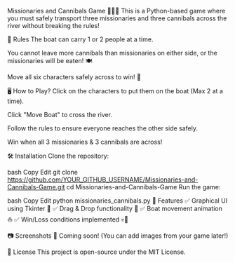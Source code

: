 Missionaries and Cannibals Game 🚣‍♂️🌊
This is a Python-based game where you must safely transport three missionaries and three cannibals across the river without breaking the rules!

📜 Rules
The boat can carry 1 or 2 people at a time.

You cannot leave more cannibals than missionaries on either side, or the missionaries will be eaten! 🍽️

Move all six characters safely across to win! 🎉

🖥️ How to Play?
Click on the characters to put them on the boat (Max 2 at a time).

Click "Move Boat" to cross the river.

Follow the rules to ensure everyone reaches the other side safely.

Win when all 3 missionaries & 3 cannibals are across!

🛠️ Installation
Clone the repository:

bash
Copy
Edit
git clone https://github.com/YOUR_GITHUB_USERNAME/Missionaries-and-Cannibals-Game.git
cd Missionaries-and-Cannibals-Game
Run the game:

bash
Copy
Edit
python missionaries_cannibals.py
📌 Features
✅ Graphical UI using Tkinter 🎨
✅ Drag & Drop functionality 🚀
✅ Boat movement animation ⛵
✅ Win/Loss conditions implemented 💀🎉

📷 Screenshots
🚀 Coming soon! (You can add images from your game later!)

📜 License
This project is open-source under the MIT License.

